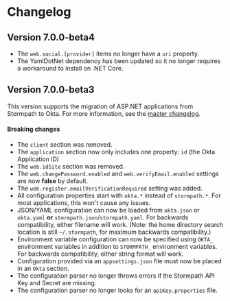 # Changelog

## Version 7.0.0-beta4

* The `web.social.[provider]` items no longer have a `uri` property.
* The YamlDotNet dependency has been updated so it no longer requires a workaround to install on .NET Core.

## Version 7.0.0-beta3

This version supports the migration of ASP.NET applications from Stormpath to Okta. For more information, see the [master changelog](https://github.com/stormpath/stormpath-dotnet-owin-middleware/blob/master/changelog.md).

#### Breaking changes

* The `client` section was removed.
* The `application` section now only includes one property: `id` (the Okta Application ID)
* The `web.idSite` section was removed.
* The `web.changePassword.enabled` and `web.verifyEmail.enabled` settings are now **false** by default.
* The `web.register.emailVerificationRequired` setting was added.
* All configuration properties start with `okta.*` instead of `stormpath.*`. For most applications, this won't cause any issues.
* JSON/YAML configuration can now be loaded from `okta.json` or `okta.yaml` **or** `stormpath.json`/`stormpath.yaml`. For backwards compatibility, either filename will work. (Note: the home directory search location is still `~/.stormpath`, for maximum backwards compatibility.)
* Environment variable configuration can now be specified using `OKTA_` environment variables in addition to `STORMPATH_` environment variables. For backwards compatibility, either string format will work.
* Configuration provided via an `appsettings.json` file must now be placed in an `Okta` section.
* The configuration parser no longer throws errors if the Stormpath API Key and Secret are missing.
* The configuration parser no longer looks for an `apiKey.properties` file.
